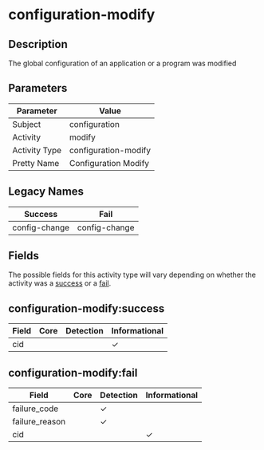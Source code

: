configuration-modify
====================

Description
-----------
The global configuration of an application or a program was modified

Parameters
----------
| Parameter     | Value                |
| ------------- | -------------------- |
| Subject       | configuration        |
| Activity      | modify               |
| Activity Type | configuration-modify |
| Pretty Name   | Configuration Modify |

Legacy Names
------------
| Success           | Fail              |
| ----------------- | ----------------- |
| config-change<br> | config-change<br> |

Fields
------

The possible fields for this activity type will vary depending on whether the activity was a [success](#configuration-modifysuccess) or a [fail](#configuration-modifyfail).


configuration-modify:success
----------------------------

| Field | Core | Detection | Informational |
| ----- | ---- | --------- | ------------- |
| cid   |      |           | &#10003;      |

configuration-modify:fail
-------------------------

| Field          | Core | Detection | Informational |
| -------------- | ---- | --------- | ------------- |
| failure_code   |      | &#10003;  |               |
| failure_reason |      | &#10003;  |               |
| cid            |      |           | &#10003;      |